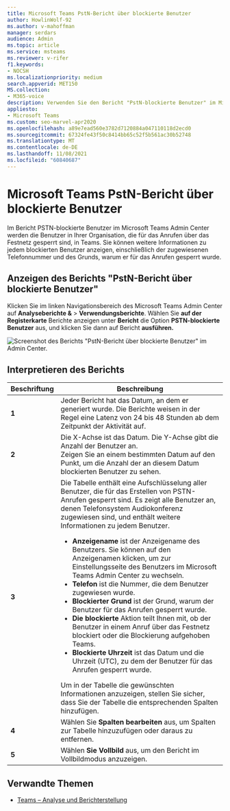```yaml
---
title: Microsoft Teams PstN-Bericht über blockierte Benutzer
author: HowlinWolf-92
ms.author: v-mahoffman
manager: serdars
audience: Admin
ms.topic: article
ms.service: msteams
ms.reviewer: v-rifer
f1.keywords:
- NOCSH
ms.localizationpriority: medium
search.appverid: MET150
MS.collection:
- M365-voice
description: Verwenden Sie den Bericht "PstN-blockierte Benutzer" im Microsoft Teams Admin Center, um einen Überblick über die Teams-Benutzer In Ihrer Organisation zu erhalten, die für das Anrufen über das Festnetz gesperrt sind.
appliesto:
- Microsoft Teams
ms.custom: seo-marvel-apr2020
ms.openlocfilehash: a89e7ead560e3782d7120884a047110118d2ecd0
ms.sourcegitcommit: 67324fe43f50c8414bb65c52f5b561ac30b52748
ms.translationtype: MT
ms.contentlocale: de-DE
ms.lasthandoff: 11/08/2021
ms.locfileid: "60840687"
---
```

# <a name="microsoft-teams-pstn-blocked-users-report"></a>Microsoft Teams PstN-Bericht über blockierte Benutzer

Im Bericht PSTN-blockierte Benutzer im Microsoft Teams Admin Center werden die Benutzer in Ihrer Organisation, die für das Anrufen über das Festnetz gesperrt sind, in Teams. Sie können weitere Informationen zu jedem blockierten Benutzer anzeigen, einschließlich der zugewiesenen Telefonnummer und des Grunds, warum er für das Anrufen gesperrt wurde.

## <a name="view-the-pstn-blocked-users-report"></a>Anzeigen des Berichts "PstN-Bericht über blockierte Benutzer"

Klicken Sie im linken Navigationsbereich des Microsoft Teams Admin Center auf **Analyseberichte &**  >  **Verwendungsberichte**. Wählen Sie **auf der Registerkarte** Berichte anzeigen unter **Bericht** die Option **PSTN-blockierte Benutzer** aus, und klicken Sie dann auf Bericht **ausführen.**

![Screenshot des Berichts "PstN-Bericht über blockierte Benutzer" im Admin Center.](../media/teams-reports-pstn-blocked-users-with-callouts.png "Screenshot des Berichts &quot;PstN-blockierte Benutzer&quot; im Microsoft Teams Admin Center mit nummerierten Anrufen")

## <a name="interpret-the-report"></a>Interpretieren des Berichts

|Beschriftung |Beschreibung  |
|--------|-------------|
|**1**   |Jeder Bericht hat das Datum, an dem er generiert wurde. Die Berichte weisen in der Regel eine Latenz von 24 bis 48 Stunden ab dem Zeitpunkt der Aktivität auf. |
|**2**   |Die X-Achse ist das Datum. Die Y-Achse gibt die Anzahl der Benutzer an. <br>Zeigen Sie an einem bestimmten Datum auf den Punkt, um die Anzahl der an diesem Datum blockierten Benutzer zu sehen. |
|**3**   |Die Tabelle enthält eine Aufschlüsselung aller Benutzer, die für das Erstellen von PSTN-Anrufen gesperrt sind.  Es zeigt alle Benutzer an, denen Telefonsystem Audiokonferenz zugewiesen sind, und enthält weitere Informationen zu jedem Benutzer. <ul><li>**Anzeigename** ist der Anzeigename des Benutzers. Sie können auf den Anzeigenamen klicken, um zur Einstellungsseite des Benutzers im Microsoft Teams Admin Center zu wechseln. </li> <li>**Telefon** ist die Nummer, die dem Benutzer zugewiesen wurde.</li> <li>**Blockierter Grund** ist der Grund, warum der Benutzer für das Anrufen gesperrt wurde.</li><li>**Die blockierte** Aktion teilt Ihnen mit, ob der Benutzer in einem Anruf über das Festnetz blockiert oder die Blockierung aufgehoben Teams.</li> <li>**Blockierte Uhrzeit** ist das Datum und die Uhrzeit (UTC), zu dem der Benutzer für das Anrufen gesperrt wurde.</li></li> </ul>Um in der Tabelle die gewünschten Informationen anzuzeigen, stellen Sie sicher, dass Sie der Tabelle die entsprechenden Spalten hinzufügen. |
|**4**   |Wählen Sie **Spalten bearbeiten** aus, um Spalten zur Tabelle hinzuzufügen oder daraus zu entfernen.|
|**5**   |Wählen **Sie Vollbild** aus, um den Bericht im Vollbildmodus anzuzeigen.|

## <a name="related-topics"></a>Verwandte Themen

- [Teams – Analyse und Berichterstellung](teams-reporting-reference.md)